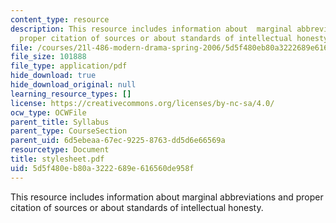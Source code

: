 ```yaml
---
content_type: resource
description: This resource includes information about  marginal abbreviations and
  proper citation of sources or about standards of intellectual honesty.
file: /courses/21l-486-modern-drama-spring-2006/5d5f480eb80a3222689e616560de958f_stylesheet.pdf
file_size: 101888
file_type: application/pdf
hide_download: true
hide_download_original: null
learning_resource_types: []
license: https://creativecommons.org/licenses/by-nc-sa/4.0/
ocw_type: OCWFile
parent_title: Syllabus
parent_type: CourseSection
parent_uid: 6d5ebeaa-67ec-9225-8763-dd5d6e66569a
resourcetype: Document
title: stylesheet.pdf
uid: 5d5f480e-b80a-3222-689e-616560de958f
---
```

This resource includes information about  marginal abbreviations and proper citation of sources or about standards of intellectual honesty.